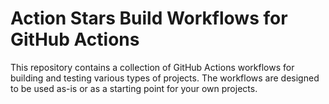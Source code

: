 # Action Stars Build Workflows for GitHub Actions

<!-- ![GitHub Release (latest SemVer)](https://img.shields.io/github/v/release/action-stars/build-workflows?sort=semver)
![Validate](https://github.com/action-stars/build-workflows/actions/workflows/_validate.yaml/badge.svg?branch=main) -->

This repository contains a collection of GitHub Actions workflows for building and testing various types of projects. The workflows are designed to be used as-is or as a starting point for your own projects.
